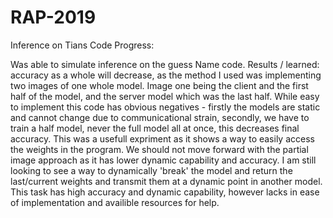 # RAP-2019


Inference on Tians Code Progress:

Was able to simulate inference on the guess Name code. 
Results / learned:
accuracy as a whole will decrease, as the method I used was implementing two images of one whole model. Image one being the client and the first half of the model, and the server model which was the last half. While easy to implement this code has obvious negatives - firstly the models are static and cannot change due to communicational strain, secondly, we have to train a half model, never the full model all at once, this decreases final accuracy. This was a usefull expriment as it shows a way to easily access the weights in the program. We should not move forward with the partial image approach as it has lower dynamic capability and accuracy. I am still looking to see a way to dynamically 'break' the model and return the last/current weights and transmit them at a dynamic point in another model. This task has high accuracy and dynamic capability, however lacks in ease of implementation and availible resources for help.
